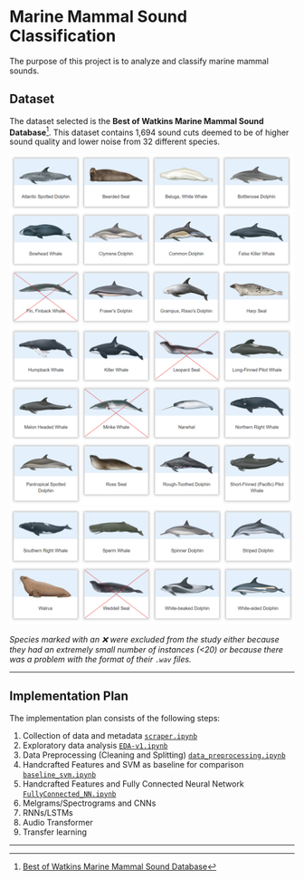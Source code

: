 
# Marine Mammal Sound Classification

The purpose of this project is to analyze and classify marine mammal sounds.

## Dataset

The dataset selected is the **Best of Watkins Marine Mammal Sound Database**[^1]. This dataset contains 1,694 sound cuts deemed to be of higher sound quality and lower noise from 32 different species.

![](./images/species_1_del.png)
![](./images/species_2_del.png)
![](./images/species_3_del.png)

*Species marked with an :x: were excluded from the study either because they had an extremely small number of instances (<20) or because there was a problem with the format of their `.wav` files.*

---
## Implementation Plan

The implementation plan consists of the following steps:

1. Collection of data and metadata [`scraper.ipynb`](https://github.com/AntigoniMoira/MarineMammalSoundClassification/blob/main/scraper.ipynb)
2. Exploratory data analysis [`EDA-v1.ipynb`](https://github.com/AntigoniMoira/MarineMammalSoundClassification/blob/main/EDA-v1.ipynb)
3. Data Preprocessing (Cleaning and Splitting) [`data_preprocessing.ipynb`](https://github.com/AntigoniMoira/MarineMammalSoundClassification/blob/main/data_preprocessing.ipynb)
4. Handcrafted Features and SVM as baseline for comparison [`baseline_svm.ipynb`](https://github.com/AntigoniMoira/MarineMammalSoundClassification/blob/main/baseline_svm.ipynb)
5. Handcrafted Features and Fully Connected Neural Network [`FullyConnected_NN.ipynb`](https://github.com/AntigoniMoira/MarineMammalSoundClassification/blob/main/FullyConnected_NN.ipynb)
6. Melgrams/Spectrograms and CNNs
7. RNNs/LSTMs
8. Audio Transformer
9. Transfer learning

---

[^1]: [Best of Watkins Marine Mammal Sound Database](https://whoicf2.whoi.edu/science/B/whalesounds/index.cfm)